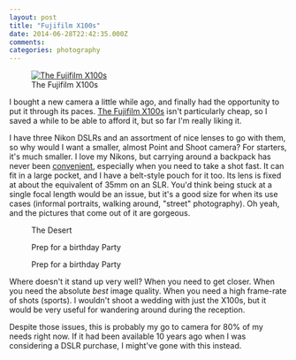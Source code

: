 ```yaml
---
layout: post
title: "Fujifilm X100s"
date: 2014-06-28T22:42:35.000Z
comments: 
categories: photography
---
```


<figure>
    <a href="http://www.amazon.com/gp/product/B00ATM1MVA/ref=as_li_tl?ie=UTF8&camp=1789&creative=390957&creativeASIN=B00ATM1MVA&linkCode=as2&tag=thepetzoo-20&linkId=2PJ4FLG2K25KQBDP"><img alt="The Fujifilm X100s" src="http://ecx.images-amazon.com/images/I/91euWxZBK6L._SL1500_.jpg"></a>
    <figcaption>The Fujifilm X100s</figcaption>
</figure>

I bought a new camera a little while ago, and finally had the opportunity to put it through its paces. [The Fujifilm X100s](http://www.amazon.com/gp/product/B00ATM1MVA/ref=as_li_tl?ie=UTF8&camp=1789&creative=390957&creativeASIN=B00ATM1MVA&linkCode=as2&tag=thepetzoo-20&linkId=2PJ4FLG2K25KQBDP) isn't particularly cheap, so I saved a while to be able to afford it, but so far I'm really liking it.

I have three Nikon DSLRs and an assortment of nice lenses to go with them, so why would I want a smaller, almost Point and Shoot camera? For starters, it's much smaller. I love my Nikons, but carrying around a backpack has never been [convenient](http://blog.swilliams.me/words/2013/09/04/you-probably-shouldnt-buy-a-dslr/), especially when you need to take a shot fast. It can fit in a large pocket, and I have a belt-style pouch for it too. Its lens is fixed at about the equivalent of 35mm on an SLR. You'd think being stuck at a single focal length would be an issue, but it's a good size for when its use cases (informal portraits, walking around, "street" photography). Oh yeah, and the pictures that come out of it are gorgeous.

<figure>
    <img alt="" src="/images/assets/fujifilm/DSCF0026.jpg">
    <figcaption>The Desert</figcaption>
</figure>

<figure>
    <img alt="" src="/images/assets/fujifilm/DSCF0035.jpg">
    <figcaption>Prep for a birthday Party</figcaption>
</figure>

<figure>
    <img alt="" src="/images/assets/fujifilm/DSCF0036.jpg">
    <figcaption>Prep for a birthday Party</figcaption>
</figure>

Where doesn't it stand up very well? When you need to get closer. When you need the absolute *best* image quality. When you need a high frame-rate of shots (sports). I wouldn't shoot a wedding with just the X100s, but it would be very useful for wandering around during the reception.

Despite those issues, this is probably my go to camera for 80% of my needs right now. If it had been available 10 years ago when I was considering a DSLR purchase, I might've gone with this instead.
